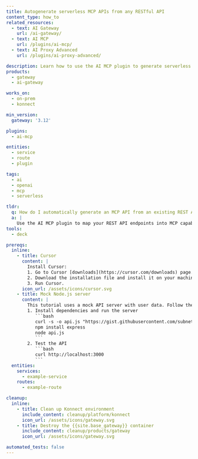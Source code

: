 ```yaml
---
title: Autogenerate serverless MCP APIs from any RESTful API
content_type: how_to
related_resources:
  - text: AI Gateway
    url: /ai-gateway/
  - text: AI MCP
    url: /plugins/ai-mcp/
  - text: AI Proxy Advanced
    url: /plugins/ai-proxy-advanced/

description: Learn how to use the AI MCP plugin to generate serverless MCP APIs from any RESTful API, including setting up a mock Node.js server for testing.
products:
  - gateway
  - ai-gateway

works_on:
  - on-prem
  - konnect

min_version:
  gateway: '3.12'

plugins:
  - ai-mcp

entities:
  - service
  - route
  - plugin

tags:
  - ai
  - openai
  - mcp
  - serverless

tldr:
  q: How do I automatically generate an MCP API from an existing REST API?
  a: |
    Use the AI MCP plugin to map your REST API endpoints into MCP capabilities, allowing you to integrate them directly with AI Gateway.
tools:
  - deck

prereqs:
  inline:
    - title: Cursor
      content: |
        Install Cursor:
        1. Go to Cursor [downloads](https://cursor.com/downloads) page.
        2. Download the installation file and install it on your machine.
        3. Run Cursor.
      icon_url: /assets/icons/cursor.svg
    - title: Mock Node.js server
      content: |
        This tutorial uses a mock API server with user data. Follow these steps to expose it:
        1. Install dependencies and run the server
           ```bash
           curl -s -o api.js "https://gist.githubusercontent.com/subnetmarco/5ddb23876f9ce7165df17f9216f75cce/raw/a44a947d69e6f597465050cc595b6abf4db2fbea/api.js"
           npm install express
           node api.js
           ```
        2. Test the API
           ```bash
           curl http://localhost:3000
           ```
  entities:
    services:
      - example-service
    routes:
      - example-route

cleanup:
  inline:
    - title: Clean up Konnect environment
      include_content: cleanup/platform/konnect
      icon_url: /assets/icons/gateway.svg
    - title: Destroy the {{site.base_gateway}} container
      include_content: cleanup/products/gateway
      icon_url: /assets/icons/gateway.svg

automated_tests: false
---
```

